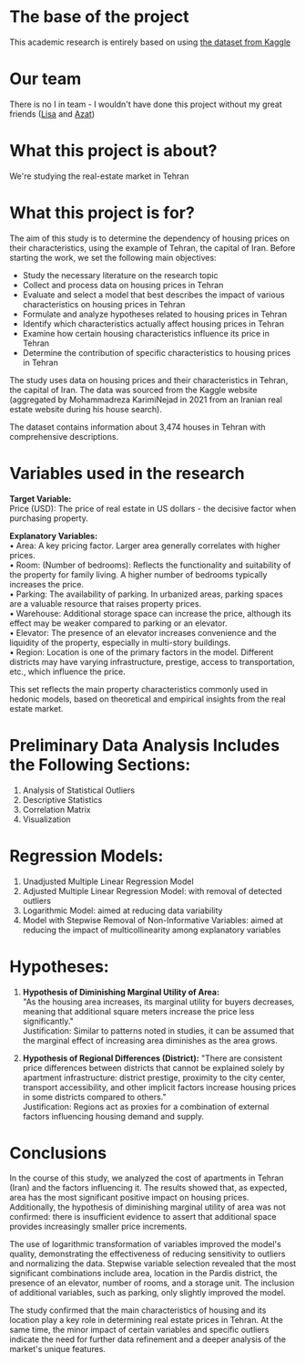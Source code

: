 # The base of the project
This academic research is entirely based on using [the dataset from Kaggle](https://www.kaggle.com/datasets/mokar2001/house-price-tehran-iran)  

# Our team
There is no I in team - I wouldn't have done this project without my great friends ([Lisa](https://github.com/ElizavetaTarTar) and [Azat](https://github.com/gachibek))

# What this project is about?
We're studying the real-estate market in Tehran

# What this project is for?
The aim of this study is to determine the dependency of housing prices on their characteristics, using the example of Tehran, the capital of Iran. Before starting the work, we set the following main objectives:

- Study the necessary literature on the research topic
- Collect and process data on housing prices in Tehran  
- Evaluate and select a model that best describes the impact of various characteristics on housing prices in Tehran  
- Formulate and analyze hypotheses related to housing prices in Tehran  
- Identify which characteristics actually affect housing prices in Tehran  
- Examine how certain housing characteristics influence its price in Tehran  
- Determine the contribution of specific characteristics to housing prices in Tehran  

The study uses data on housing prices and their characteristics in Tehran, the capital of Iran. The data was sourced from the Kaggle website (aggregated by Mohammadreza KarimiNejad in 2021 from an Iranian real estate website during his house search).  

The dataset contains information about 3,474 houses in Tehran with comprehensive descriptions.

# Variables used in the research

**Target Variable:**  
Price (USD): The price of real estate in US dollars - the decisive factor when purchasing property.

**Explanatory Variables:**  
• Area: A key pricing factor. Larger area generally correlates with higher prices.  
• Room: (Number of bedrooms): Reflects the functionality and suitability of the property for family living. A higher number of bedrooms typically increases the price.  
• Parking: The availability of parking. In urbanized areas, parking spaces are a valuable resource that raises property prices.  
• Warehouse: Additional storage space can increase the price, although its effect may be weaker compared to parking or an elevator.  
• Elevator: The presence of an elevator increases convenience and the liquidity of the property, especially in multi-story buildings.  
• Region: Location is one of the primary factors in the model. Different districts may have varying infrastructure, prestige, access to transportation, etc., which influence the price.

This set reflects the main property characteristics commonly used in hedonic models, based on theoretical and empirical insights from the real estate market.

# Preliminary Data Analysis Includes the Following Sections:  
1. Analysis of Statistical Outliers  
2. Descriptive Statistics  
3. Correlation Matrix  
4. Visualization

# Regression Models:  
1. Unadjusted Multiple Linear Regression Model  
2. Adjusted Multiple Linear Regression Model: with removal of detected outliers  
3. Logarithmic Model: aimed at reducing data variability  
4. Model with Stepwise Removal of Non-Informative Variables: aimed at reducing the impact of multicollinearity among explanatory variables

# Hypotheses:  
1. **Hypothesis of Diminishing Marginal Utility of Area:**  
   "As the housing area increases, its marginal utility for buyers decreases, meaning that additional square meters increase the price less significantly."  
   Justification: Similar to patterns noted in studies, it can be assumed that the marginal effect of increasing area diminishes as the area grows.  

2. **Hypothesis of Regional Differences (District):**
   "There are consistent price differences between districts that cannot be explained solely by apartment infrastructure: district prestige, proximity to the city center, transport accessibility, and other implicit factors increase housing prices in some districts compared to others."  
   Justification: Regions act as proxies for a combination of external factors influencing housing demand and supply.

# Conclusions  

In the course of this study, we analyzed the cost of apartments in Tehran (Iran) and the factors influencing it. The results showed that, as expected, area has the most significant positive impact on housing prices. Additionally, the hypothesis of diminishing marginal utility of area was not confirmed: there is insufficient evidence to assert that additional space provides increasingly smaller price increments.  

The use of logarithmic transformation of variables improved the model's quality, demonstrating the effectiveness of reducing sensitivity to outliers and normalizing the data. Stepwise variable selection revealed that the most significant combinations include area, location in the Pardis district, the presence of an elevator, number of rooms, and a storage unit. The inclusion of additional variables, such as parking, only slightly improved the model.  

The study confirmed that the main characteristics of housing and its location play a key role in determining real estate prices in Tehran. At the same time, the minor impact of certain variables and specific outliers indicate the need for further data refinement and a deeper analysis of the market's unique features.

